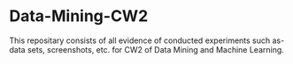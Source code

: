 # Data-Mining-CW2

This repositary consists of all evidence of conducted experiments such as- data sets, screenshots, etc. for CW2 of Data Mining and Machine Learning.
